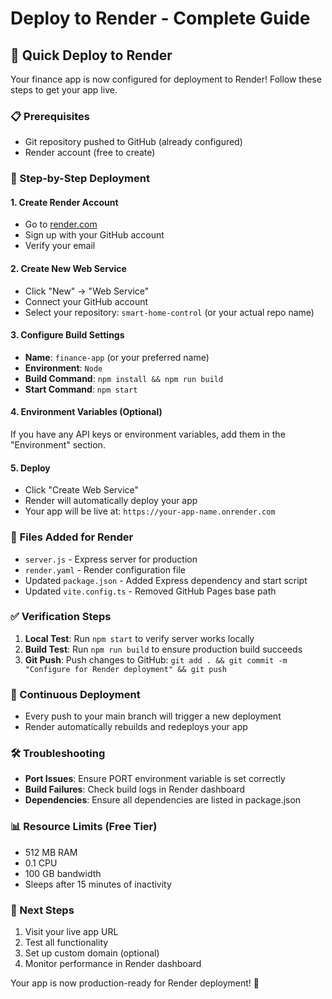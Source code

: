 # Deploy to Render - Complete Guide

## 🚀 Quick Deploy to Render

Your finance app is now configured for deployment to Render! Follow these steps to get your app live.

### 📋 Prerequisites
- Git repository pushed to GitHub (already configured)
- Render account (free to create)

### 🔗 Step-by-Step Deployment

#### 1. Create Render Account
- Go to [render.com](https://render.com)
- Sign up with your GitHub account
- Verify your email

#### 2. Create New Web Service
- Click "New" → "Web Service"
- Connect your GitHub account
- Select your repository: `smart-home-control` (or your actual repo name)

#### 3. Configure Build Settings
- **Name**: `finance-app` (or your preferred name)
- **Environment**: `Node`
- **Build Command**: `npm install && npm run build`
- **Start Command**: `npm start`

#### 4. Environment Variables (Optional)
If you have any API keys or environment variables, add them in the "Environment" section.

#### 5. Deploy
- Click "Create Web Service"
- Render will automatically deploy your app
- Your app will be live at: `https://your-app-name.onrender.com`

### 📁 Files Added for Render
- `server.js` - Express server for production
- `render.yaml` - Render configuration file
- Updated `package.json` - Added Express dependency and start script
- Updated `vite.config.ts` - Removed GitHub Pages base path

### ✅ Verification Steps
1. **Local Test**: Run `npm start` to verify server works locally
2. **Build Test**: Run `npm run build` to ensure production build succeeds
3. **Git Push**: Push changes to GitHub: `git add . && git commit -m "Configure for Render deployment" && git push`

### 🔄 Continuous Deployment
- Every push to your main branch will trigger a new deployment
- Render automatically rebuilds and redeploys your app

### 🛠️ Troubleshooting
- **Port Issues**: Ensure PORT environment variable is set correctly
- **Build Failures**: Check build logs in Render dashboard
- **Dependencies**: Ensure all dependencies are listed in package.json

### 📊 Resource Limits (Free Tier)
- 512 MB RAM
- 0.1 CPU
- 100 GB bandwidth
- Sleeps after 15 minutes of inactivity

### 🎯 Next Steps
1. Visit your live app URL
2. Test all functionality
3. Set up custom domain (optional)
4. Monitor performance in Render dashboard

Your app is now production-ready for Render deployment! 🚀